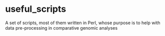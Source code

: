 # useful_scripts
A set of scripts, most of them written in Perl, whose purpose is to help with data pre-processing in comparative genomic analyses
